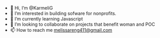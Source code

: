 - 👋 Hi, I’m @KarmeliG
- 👀 I’m interested in building sofware for nonprofits.
- 🌱 I’m currently learning Javascript
- 💞️ I’m looking to collaborate on projects that benefit woman and POC
- 📫 How to reach me melissareng411@gmail.com

<!---
KarmeliG/KarmeliG is a ✨ special ✨ repository because its `README.md` (this file) appears on your GitHub profile.
You can click the Preview link to take a look at your changes.
--->
